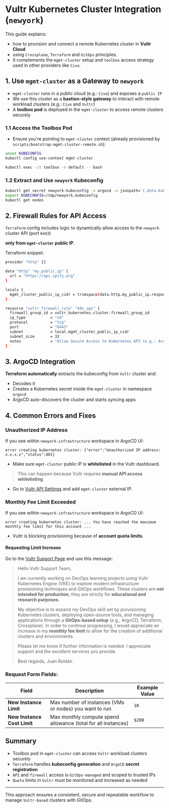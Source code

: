# Vultr Kubernetes Cluster Integration (`newyork`)

This guide explains:

- how to provision and connect a remote Kubernetes cluster in **Vultr Cloud**
- using `Crossplane`, `Terraform` and `GitOps` principles.
- It complements the `mgmt-cluster` setup and `toolbox` access strategy used in other providers like `Civo`.

## 1. Use `mgmt-cluster` as a Gateway to `newyork`

* `mgmt-cluster` runs in a public cloud (e.g.: `Civo`) and exposes a `public IP`
* We use this cluster as a **bastion-style gateway** to interact with remote workload clusters (e.g.: `Civo` and `Vultr`)
* A **toolbox pod** is deployed in the `mgmt-cluster` to access remote clusters securely

### 1.1 Access the Toolbox Pod

- Ensure you're pointing to `mgmt-cluster` context (already provisioned by `scripts/bootstrap-mgmt-cluster-remote.sh`):

```bash
unset KUBECONFIG
kubectl config use-context mgmt-cluster
```

```bash
kubectl exec -it toolbox -n default -- bash
```

### 1.2 Extract and Use `newyork` Kubeconfig

```bash
kubectl get secret newyork-kubeconfig -n argocd -o jsonpath='{.data.kubeconfig}' | base64 -d > /tmp/newyork.kubeconfig
export KUBECONFIG=/tmp/newyork.kubeconfig
kubectl get nodes
```

## 2. Firewall Rules for API Access

`Terraform` config includes logic to dynamically allow access to the `newyork` cluster API (port `6443`)

**only from `mgmt-cluster` public IP**.

Terraform snippet:

```bash
provider "http" {}

data "http" "my_public_ip" {
  url = "https://api.ipify.org"
}

locals {
  mgmt_cluster_public_ip_cidr = trimspace(data.http.my_public_ip.response_body)
}

resource "vultr_firewall_rule" "k8s_api" {
  firewall_group_id = vultr_kubernetes.cluster.firewall_group_id
  ip_type           = "v4"
  protocol          = "tcp"
  port              = "6443"
  subnet            = local.mgmt_cluster_public_ip_cidr
  subnet_size       = 32
  notes             = "Allow Secure Access to Kubernetes API (e.g.: ArgoCD, kubectl)"
}
```

## 3. ArgoCD Integration

**Terraform automatically** extracts the kubeconfig from `Vultr` cluster and:

* Decodes it
* Creates a Kubernetes secret inside the `mgmt-cluster` in namespace `argocd`
* ArgoCD auto-discovers the cluster and starts syncing apps

## 4. Common Errors and Fixes

### Unauthorized IP Address

If you see within `newyork-infrastructure` workspace in ArgoCD UI:

```
error creating kubernetes cluster: {"error":"Unauthorized IP address: x.x.x.x","status":401}
```

- Make sure `mgmt-cluster` public IP is **whitelisted** in the Vultr dashboard.

> This can happen because Vultr requires **manual API access whitelisting**.

- Go to [Vultr API Settings](https://my.vultr.com/settings/#settingsapi) and add `mgmt-cluster` external IP.

### Monthly Fee Limit Exceeded

If you see within `newyork-infrastructure` workspace in ArgoCD UI:

```
error creating kubernetes cluster: ... You have reached the maximum monthly fee limit for this account ...
```

- Vultr is blocking provisioning because of **account quota limits**.

#### Requesting Limit Increase

Go to the [Vultr Support Page](https://my.vultr.com/support/) and use this message:

> Hello Vultr Support Team,
>
> I am currently working on DevOps learning projects using Vultr Kubernetes Engine (VKE) to explore modern infrastructure provisioning techniques and GitOps workflows. These clusters are **not intended for production**; they are strictly for **educational and research purposes**.
>
> My objective is to expand my DevOps skill set by provisioning Kubernetes clusters, deploying open-source tools, and managing applications through a **GitOps-based setup** (e.g., ArgoCD, Terraform, Crossplane). In order to continue progressing, I would appreciate an increase in my **monthly fee limit** to allow for the creation of additional clusters and environments.
>
> Please let me know if further information is needed. I appreciate support and the excellent services you provide.
>
> Best regards,
> Juan Roldán

### Request Form Fields:

| Field                       | Description                                                   | Example Value |
| --------------------------- | ------------------------------------------------------------- | ------------- |
| **New Instance Limit**      | Max number of instances (VMs or nodes) you want to run        | `10`          |
| **New Instance Cost Limit** | Max monthly compute spend allowance (total for all instances) | `$200`        |

## Summary

* Toolbox pod in `mgmt-cluster` can access `Vultr` workload clusters securely
* `Terraform` handles **kubeconfig generation** and `ArgoCD` **secret registration**
* `API` and `firewall` access is `GitOps-managed` and scoped to trusted IPs
* `Quota` limits in `Vultr` must be monitored and increased as needed

---

This approach ensures a consistent, secure and repeatable workflow to manage `Vultr-based` clusters with GitOps.
